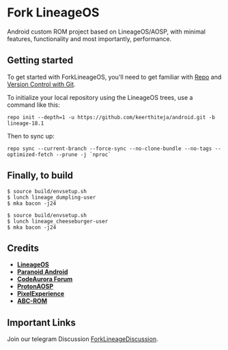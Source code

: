 Fork LineageOS
===========

Android custom ROM project based on LineageOS/AOSP, with minimal features, functionality and most importantly, performance.

Getting started
---------------

To get started with ForkLineageOS, you'll need to get
familiar with [Repo](https://source.android.com/source/using-repo.html) and [Version Control with Git](https://source.android.com/source/version-control.html).

To initialize your local repository using the LineageOS trees, use a command like this:
```
repo init --depth=1 -u https://github.com/keerthiteja/android.git -b lineage-18.1
```
Then to sync up:
```
repo sync --current-branch --force-sync --no-clone-bundle --no-tags --optimized-fetch --prune -j `nproc`
```

## Finally, to build
```
$ source build/envsetup.sh
$ lunch lineage_dumpling-user
$ mka bacon -j24
```

```
$ source build/envsetup.sh
$ lunch lineage_cheeseburger-user
$ mka bacon -j24
```

## Credits

 * [**LineageOS**](https://github.com/LineageOS)
 * [**Paranoid Android**](https://github.com/AOSPA)
 * [**CodeAurora Forum**](https://source.codeaurora.org/quic/la/)
 * [**ProtonAOSP**](https://github.com/ProtonAOSP)
 * [**PixelExperience**](https://github.com/PixelExperience)
 * [**ABC-ROM**](https://github.com/ezio84)


Important Links
--------
Join our telegram Discussion [ForkLineageDiscussion](https://t.me/ForkLineageOS).
